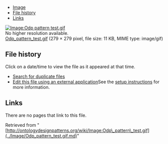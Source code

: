 * [Image](../Image/Odp_pattern_test.gif.md#file)
* [File history](../Image/Odp_pattern_test.gif.md#filehistory)
* [Links](../Image/Odp_pattern_test.gif.md#filelinks)

[![Image:Odp pattern test.gif](../../../images/c/cd/Odp_pattern_test.gif)](../../../images/c/cd/Odp_pattern_test.gif)  
No higher resolution available.  
[Odp\_pattern\_test.gif](../../../images/c/cd/Odp_pattern_test.gif)‎ (279 × 279 pixel, file size: 11 KB, MIME type: image/gif)

## File history

Click on a date/time to view the file as it appeared at that time.



  
* [Search for duplicate files](http://ontologydesignpatterns.org/wiki/Special:FileDuplicateSearch/Odp_pattern_test.gif "Special:FileDuplicateSearch/Odp pattern test.gif")
* [Edit this file using an external application](http://ontologydesignpatterns.org/wiki/index.php?title=Image:Odp_pattern_test.gif&action=edit&externaledit=true&mode=file "Image:Odp pattern test.gif")See the [setup instructions](http://www.mediawiki.org/wiki/Manual:External_editors "http://www.mediawiki.org/wiki/Manual:External_editors") for more information.

## Links



There are no pages that link to this file.




Retrieved from "[http://ontologydesignpatterns.org/wiki/Image:Odp\_pattern\_test.gif](../Image/Odp_pattern_test.gif.md)"